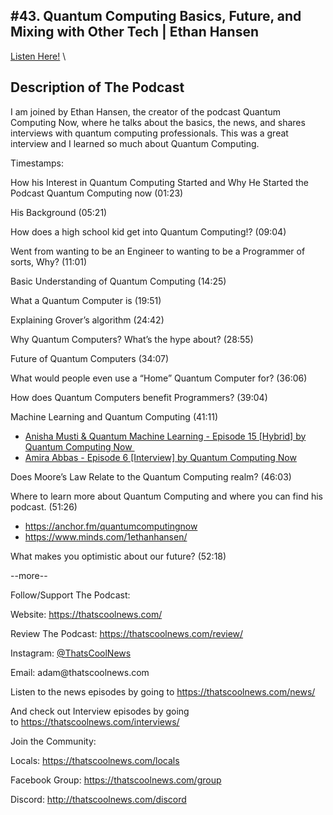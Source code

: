 #43. Quantum Computing Basics, Future, and Mixing with Other Tech | Ethan Hansen
---
[Listen Here!](https://thatscoolnews.podbean.com/e/43-quantum-computing-basics-future-and-mixing-with-other-tech-ethan-hansen/) \
## Description of The Podcast
<p>I am joined by Ethan Hansen, the creator of the podcast Quantum Computing Now, where he talks about the basics, the news, and shares interviews with quantum computing professionals. This was a great interview and I learned so much about Quantum Computing.</p>

Timestamps:
<p>How his Interest in Quantum Computing Started and Why He Started the Podcast Quantum Computing now (01:23)</p>

<p>His Background (05:21)</p>

<p>How does a high school kid get into Quantum Computing!? (09:04)</p>

<p>Went from wanting to be an Engineer to wanting to be a Programmer of sorts, Why? (11:01)</p>

<p>Basic Understanding of Quantum Computing (14:25)</p>

<p>What a Quantum Computer is (19:51)</p>

<p>Explaining Grover’s algorithm (24:42)</p>

<p>Why Quantum Computers? What’s the hype about? (28:55)</p>

<p>Future of Quantum Computers (34:07)</p>

<p>What would people even use a “Home” Quantum Computer for? (36:06)</p>

<p>How does Quantum Computers benefit Programmers? (39:04) </p>

<p>Machine Learning and Quantum Computing (41:11)</p>

<ul><li style="font-weight:400;"><a href='https://anchor.fm/quantumcomputingnow/episodes/Anisha-Musti--Quantum-Machine-Learning---Episode-15-Hybrid-efpss5'>Anisha Musti & Quantum Machine Learning - Episode 15 [Hybrid] by Quantum Computing Now </a></li>

<li style="font-weight:400;"><a href='https://anchor.fm/quantumcomputingnow/episodes/Amira-Abbas---Episode-6-Interview-e8n2ud'>Amira Abbas - Episode 6 [Interview] by Quantum Computing Now</a></li>

</ul>
<p>Does Moore’s Law Relate to the Quantum Computing realm? (46:03)</p>

<p>Where to learn more about Quantum Computing and where you can find his podcast. (51:26)</p>

<ul><li style="font-weight:400;"><a href='https://anchor.fm/quantumcomputingnow'>https://anchor.fm/quantumcomputingnow</a></li>

<li style="font-weight:400;"><a href='https://www.minds.com/1ethanhansen/'>https://www.minds.com/1ethanhansen/</a></li>

</ul>
<p>What makes you optimistic about our future? (52:18)</p>

<p>--more--</p>

Follow/Support The Podcast:
<p>Website: <a href='https://thatscoolnews.com/'>https://thatscoolnews.com/</a></p>

<p>Review The Podcast: <a href='https://thatscoolnews.com/review/'>https://thatscoolnews.com/review/</a></p>

<p>Instagram: <a href='https://www.instagram.com/thatscoolnews/'>@ThatsCoolNews</a></p>

<p>Email: adam@thatscoolnews.com</p>

<p>Listen to the news episodes by going to <a href='https://thatscoolnews.com/news/'>https://thatscoolnews.com/news/</a></p>

<p>And check out Interview episodes by going to <a href='https://thatscoolnews.com/interviews/'>https://thatscoolnews.com/interviews/</a></p>

Join the Community:
<p>Locals: <a href='https://thatscoolnews.com/locals'>https://thatscoolnews.com/locals</a></p>

<p>Facebook Group: <a href='https://thatscoolnews.com/group'>https://thatscoolnews.com/group </a></p>

<p>Discord: <a href='http://thatscoolnews.com/discord'>http://thatscoolnews.com/discord</a></p>
